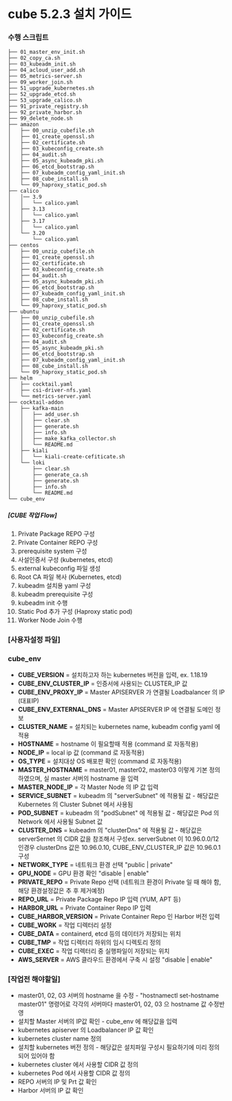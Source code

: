 # cube 5.2.3 설치 가이드

### **수행 스크립트**  
```
├── 01_master_env_init.sh
├── 02_copy_ca.sh
├── 03_kubeadm_init.sh
├── 04_acloud_user_add.sh
├── 05_metrics-server.sh
├── 09_worker_join.sh
├── 51_upgrade_kubernetes.sh
├── 52_upgrade_etcd.sh
├── 53_upgrade_calico.sh
├── 91_private_registry.sh
├── 92_private_harbor.sh
├── 99_delete_node.sh
├── amazon
│   ├── 00_unzip_cubefile.sh
│   ├── 01_create_openssl.sh
│   ├── 02_certificate.sh
│   ├── 03_kubeconfig_create.sh
│   ├── 04_audit.sh
│   ├── 05_async_kubeadm_pki.sh
│   ├── 06_etcd_bootstrap.sh
│   ├── 07_kubeadm_config_yaml_init.sh
│   ├── 08_cube_install.sh
│   └── 09_haproxy_static_pod.sh
├── calico
│   │── 3.9
│   │   └── calico.yaml
│   ├── 3.13
│   │   └── calico.yaml
│   ├── 3.17
│   │   └── calico.yaml
│   └── 3.20
│       └── calico.yaml
├── centos
│   ├── 00_unzip_cubefile.sh
│   ├── 01_create_openssl.sh
│   ├── 02_certificate.sh
│   ├── 03_kubeconfig_create.sh
│   ├── 04_audit.sh
│   ├── 05_async_kubeadm_pki.sh
│   ├── 06_etcd_bootstrap.sh
│   ├── 07_kubeadm_config_yaml_init.sh
│   ├── 08_cube_install.sh
│   └── 09_haproxy_static_pod.sh
├── ubuntu
│   ├── 00_unzip_cubefile.sh
│   ├── 01_create_openssl.sh
│   ├── 02_certificate.sh
│   ├── 03_kubeconfig_create.sh
│   ├── 04_audit.sh
│   ├── 05_async_kubeadm_pki.sh
│   ├── 06_etcd_bootstrap.sh
│   ├── 07_kubeadm_config_yaml_init.sh
│   ├── 08_cube_install.sh
│   └── 09_haproxy_static_pod.sh
├── helm
│   ├── cocktail.yaml
│   ├── csi-driver-nfs.yaml
│   └── metrics-server.yaml
├── cocktail-addon
│   ├── kafka-main
│   │   ├── add_user.sh
│   │   ├── clear.sh
│   │   ├── generate.sh
│   │   ├── info.sh
│   │   ├── make_kafka_collector.sh
│   │   └── README.md
│   ├── kiali
│   │   └── kiali-create-cefiticate.sh
│   └── loki
│       ├── clear.sh
│       ├── generate_ca.sh
│       ├── generate.sh
│       ├── info.sh
│       └── README.md
└── cube_env
```
  
##### [CUBE 작업 Flow]

1. Private Package REPO 구성
2. Private Container REPO 구성
3. prerequisite system 구성
4. 사설인증서 구성 (kubernetes, etcd)
5. external kubeconfig 파일 생성
6. Root CA 파일 복사 (Kubernetes, etcd)
7. kubeadm 설치용 yaml 구성
8. kubeadm prerequisite 구성
9. kubeadm init 수행
10. Static Pod 추가 구성 (Haproxy static pod)
11. Worker Node Join 수행


### [사용자설정 파일]

### cube_env

- **CUBE_VERSION** = 설치하고자 하는 kubernetes 버전을 입력, ex. 1.18.19
- **CUBE_ENV_CLUSTER_IP** = 인증서에 사용되는 CLUSTER_IP 값
- **CUBE_ENV_PROXY_IP** = Master APISERVER 가 연결될 Loadbalancer 의 IP (대표IP)
- **CUBE_ENV_EXTERNAL_DNS** = Master APISERVER IP 에 연결될 도메인 정보 
- **CLUSTER_NAME** = 설치되는 kubernetes name, kubeadm config yaml 에 적용
- **HOSTNAME** = hostname 이 필요할때 적용 (command 로 자동적용)
- **NODE_IP** = local ip 값 (command 로 자동적용)
- **OS_TYPE** = 설치대상 OS 배포판 확인 (command 로 자동적용)
- **MASTER_HOSTNAME** = master01, master02, master03 이렇게 기본 정의하였으며, 실 master 서버의 hostname 을 입력
- **MASTER_NODE_IP** = 각 Master Node 의 IP 값 입력
- **SERVICE_SUBNET** = kubeadm 의 "serverSubnet" 에 적용될 값 - 해당값은 Kubernetes 의 Cluster Subnet 에서 사용됨
- **POD_SUBNET** = kubeadm 의 "podSubnet" 에 적용될 값 - 해당값은 Pod 의 Network 에서 사용될 Subnet 값
- **CLUSTER_DNS** = kubeadm 의 "clusterDns" 에 적용될 값 - 해당값은 serverSernet 의 CIDR 값을 참조해서 구성ex. serverSubnet 이 10.96.0.0/12 인경우 clusterDns 값은 10.96.0.10, CUBE_ENV_CLUSTER_IP 값은 10.96.0.1 구성
- **NETWORK_TYPE** = 네트워크 환경 선택 "public | private"
- **GPU_NODE** = GPU 환경 확인 "disable | enable"
- **PRIVATE_REPO** = Private Repo 선택 (네트워크 환경이 Private 일 때 해야 함, 해당 환경설정값은 추 후 제거예정)
- **REPO_URL** = Private Package Repo IP 입력 (YUM, APT 등)
- **HARBOR_URL** = Private Container Repo IP 입력
- **CUBE_HARBOR_VERSION** = Private Container Repo 인 Harbor 버전 입력
- **CUBE_WORK** = 작업 디렉터리 설정
- **CUBE_DATA** = containerd, etcd 등의 데이터가 저장되는 위치
- **CUBE_TMP** = 작업 디렉터리 하위의 임시 디렉토리 정의
- **CUBE_EXEC** = 작업 디렉터리 중 실행파일이 저장되는 위치
- **AWS_SERVER** = AWS 클라우드 환경에서 구축 시 설정 "disable | enable"


### [작업전 해야할일]

- master01, 02, 03 서버의 hostname 을 수정 - "hostnamectl set-hostname master01" 명령어로 각각의 서버마다 master01, 02, 03 으 hostname 값 수정반영
- 설치할 Master 서버의 IP값 확인 - cube_env 에 해당값을 입력
- kubernetes apiserver 의 Loadbalancer IP 값 확인
- kubernetes cluster name 정의
- 설치할 kubernetes 버전 정의 - 해당값은 설치파일 구성시 필요하기에 미리 정의되어 있어야 함
- kubernetes cluster 에서 사용할 CIDR 값 정의
- kubernetes Pod 에서 사용할 CIDR 값 정의
- REPO 서버의 IP 및 Prt 값 확인
- Harbor 서버의 IP 값 확인

